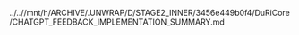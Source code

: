 ../..//mnt/h/ARCHIVE/.UNWRAP/D/STAGE2_INNER/3456e449b0f4/DuRiCore/CHATGPT_FEEDBACK_IMPLEMENTATION_SUMMARY.md